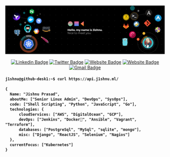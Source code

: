 [![Jishnu header](https://raw.githubusercontent.com/j1shnu/j1shnu/main/assets/banner.png)](https://www.j1shnu.ml/)
<div align="center">
 
 [![Linkedin Badge](https://img.shields.io/badge/-j1shnu-blue?style=flat&logo=Linkedin&logoColor=white&link=https://www.linkedin.com/in/j1shnu/)](https://www.linkedin.com/in/j1shnu/)
 [![Twitter Badge](https://img.shields.io/badge/-@j1shnuu-1ca0f1?style=flat&labelColor=1ca0f1&logo=twitter&logoColor=white&link=https://twitter.com/j1shnuu)](https://twitter.com/j1shnuu)
 [![Website Badge](https://img.shields.io/badge/-www.j1shnu.ml-47CCCC?style=flat&logo=Google-Chrome&logoColor=white&link=https://www.j1shnu.ml)](https://www.j1shnu.ml)
 [![Website Badge](https://img.shields.io/badge/-@j1shnu-informational?style=flat&logo=Telegram&logoColor=white&link=https://t.me/j1shnu)](https://t.me/j1shnu)
 [![Gmail Badge](https://img.shields.io/badge/-jishnu.prasad4-c14438?style=flat&logo=Gmail&logoColor=white&link=mailto:jishnu.prasad4@gmail.com)](mailto:jishnu.prasad4@gmail.com)
</div>
<h4>
 
```shell
j1shnu@github-desk1:~$ curl https://api.j1shnu.ml/

{
  Name: "Jishnu Prasad",
  aboutMe: ["Senior Linux Admin", "DevOps", "SysOps"],
  code: ["Shell Scripting", "Python", "JavaScript", "Go"],
  technologies: {
      cloudServices: ["AWS", "DigitalOcean", "GCP"],
      devOps: ["Jenkins", "Docker🐳", "Ansible", "Vagrant", "Terraform"],
      databases: ["PostgreSql", "MySql", "sqlite", "mongo"],
      misc: ["Django", "ReactJS", "Selenium", "Nagios"]
  },
  currentFocus: ["Kubernetes"]
}

```
</h4>

